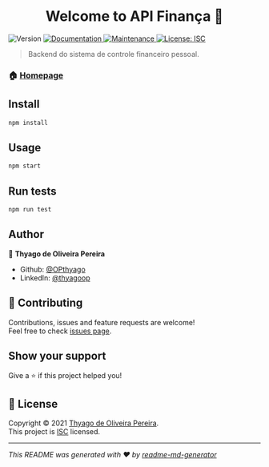 <h1 align="center">Welcome to API Finança 👋</h1>
<p>
  <img alt="Version" src="https://img.shields.io/badge/version-1.0.0-blue.svg?cacheSeconds=2592000" />
  <a href="https://github.com/OPthyago/api-financa#readme" target="_blank">
    <img alt="Documentation" src="https://img.shields.io/badge/documentation-yes-brightgreen.svg" />
  </a>
  <a href="https://github.com/OPthyago/api-financa/graphs/commit-activity" target="_blank">
    <img alt="Maintenance" src="https://img.shields.io/badge/Maintained%3F-yes-green.svg" />
  </a>
  <a href="https://github.com/OPthyago/api-financa/blob/master/LICENSE" target="_blank">
    <img alt="License: ISC" src="https://img.shields.io/github/license/OPthyago/API Finança" />
  </a>
</p>

> Backend do sistema de controle financeiro pessoal.

### 🏠 [Homepage](https://github.com/OPthyago/api-financa#readme)

## Install

```sh
npm install
```

## Usage

```sh
npm start
```

## Run tests

```sh
npm run test
```

## Author

👤 **Thyago de Oliveira Pereira**

* Github: [@OPthyago](https://github.com/OPthyago)
* LinkedIn: [@thyagoop](https://linkedin.com/in/thyagoop)

## 🤝 Contributing

Contributions, issues and feature requests are welcome!<br />Feel free to check [issues page](https://github.com/OPthyago/api-financa/issues). 

## Show your support

Give a ⭐️ if this project helped you!

## 📝 License

Copyright © 2021 [Thyago de Oliveira Pereira](https://github.com/OPthyago).<br />
This project is [ISC](https://github.com/OPthyago/api-financa/blob/master/LICENSE) licensed.

***
_This README was generated with ❤️ by [readme-md-generator](https://github.com/kefranabg/readme-md-generator)_